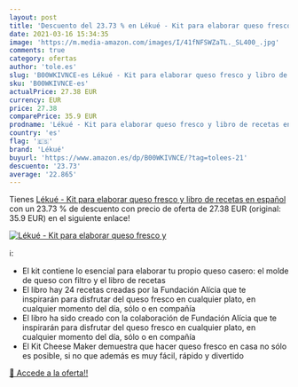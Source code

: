 ```yaml
---
layout: post
title: 'Descuento del 23.73 % en Lékué - Kit para elaborar queso fresco y'
date: 2021-03-16 15:34:35
image: 'https://m.media-amazon.com/images/I/41fNFSWZaTL._SL400_.jpg'
comments: true
category: ofertas
author: 'tole.es'
slug: 'B00WKIVNCE-es Lékué - Kit para elaborar queso fresco y libro de recetas...'
sku: 'B00WKIVNCE-es'
actualPrice: 27.38 EUR
currency: EUR
price: 27.38
comparePrice: 35.9 EUR
prodname: 'Lékué - Kit para elaborar queso fresco y libro de recetas en español'
country: 'es'
flag: '🇪🇸'
brand: 'Lékué'
buyurl: 'https://www.amazon.es/dp/B00WKIVNCE/?tag=tolees-21'
descuento: '23.73'
average: '22.865'
---
```


Tienes [Lékué - Kit para elaborar queso fresco y libro de recetas en español](https://www.amazon.es/dp/B00WKIVNCE/?tag=tolees-21) con un 23.73 % de descuento con precio de oferta de 27.38 EUR (original: 35.9 EUR) en el siguiente enlace!

[![Lékué - Kit para elaborar queso fresco y](https://m.media-amazon.com/images/I/41fNFSWZaTL._SL400_.jpg)](https://www.amazon.es/dp/B00WKIVNCE/?tag=tolees-21)

ℹ️:

- El kit contiene lo esencial para elaborar tu propio queso casero: el molde de queso con filtro y el libro de recetas
- El libro hay 24 recetas creadas por la Fundación Alícia que te inspirarán para disfrutar del queso fresco en cualquier plato, en cualquier momento del día, sólo o en compañía
- El libro ha sido creado con la colaboración de Fundación Alícia que te inspirarán para disfrutar del queso fresco en cualquier plato, en cualquier momento del día, sólo o en compañía
- El Kit Cheese Maker demuestra que hacer queso fresco en casa no sólo es posible, si no que además es muy fácil, rápido y divertido

[🛒 Accede a la oferta!!](https://www.amazon.es/dp/B00WKIVNCE/?tag=tolees-21)
